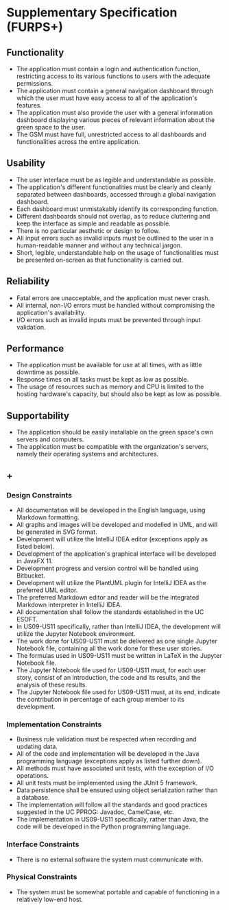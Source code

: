 # Supplementary Specification (FURPS+)

## Functionality

* The application must contain a login and authentication function, restricting access to its various functions to users with the adequate permissions.
* The application must contain a general navigation dashboard through which the user must have easy access to all of the application's features.
* The application must also provide the user with a general information dashboard displaying various pieces of relevant information about the green space to the user.
* The GSM must have full, unrestricted access to all dashboards and functionalities across the entire application.

## Usability

* The user interface must be as legible and understandable as possible.
* The application's different functionalities must be clearly and cleanly separated between dashboards, accessed through a global navigation dashboard.
* Each dashboard must unmistakably identify its corresponding function.
* Different dashboards should not overlap, as to reduce cluttering and keep the interface as simple and readable as possible.
* There is no particular aesthetic or design to follow.
* All input errors such as invalid inputs must be outlined to the user in a human-readable manner and without any technical jargon.
* Short, legible, understandable help on the usage of functionalities must be presented on-screen as that functionality is carried out.

## Reliability

* Fatal errors are unacceptable, and the application must never crash.
* All internal, non-I/O errors must be handled without compromising the application's availability.
* I/O errors such as invalid inputs must be prevented through input validation.

## Performance

* The application must be available for use at all times, with as little downtime as possible.
* Response times on all tasks must be kept as low as possible.
* The usage of resources such as memory and CPU is limited to the hosting hardware's capacity, but should also be kept as low as possible.

## Supportability

* The application should be easily installable on the green space's own servers and computers.
* The application must be compatible with the organization's servers, namely their operating systems and architectures.

## +

### Design Constraints

* All documentation will be developed in the English language, using Markdown formatting.
* All graphs and images will be developed and modelled in UML, and will be generated in SVG format.
* Development will utilize the IntelliJ IDEA editor (exceptions apply as listed below).
* Development of the application's graphical interface will be developed in JavaFX 11.
* Development progress and version control will be handled using Bitbucket.
* Development will utilize the PlantUML plugin for IntelliJ IDEA as the preferred UML editor.
* The preferred Markdown editor and reader will be the integrated Markdown interpreter in IntelliJ IDEA.
* All documentation shall follow the standards established in the UC ESOFT.
* In US09-US11 specifically, rather than IntelliJ IDEA, the development will utilize the Jupyter Notebook environment.
* The work done for US09-US11 must be delivered as one single Jupyter Notebook file, containing all the work done for these user stories.
* The formulas used in US09-US11 must be written in LaTeX in the Jupyter Notebook file.
* The Jupyter Notebook file used for US09-US11 must, for each user story, consist of an introduction, the code and its results, and the analysis of these results.
* The Jupyter Notebook file used for US09-US11 must, at its end, indicate the contribution in percentage of each group member to its development. 

### Implementation Constraints

* Business rule validation must be respected when recording and updating data.
* All of the code and implementation will be developed in the Java programming language (exceptions apply as listed further down).
* All methods must have associated unit tests, with the exception of I/O operations.
* All unit tests must be implemented using the JUnit 5 framework.
* Data persistence shall be ensured using object serialization rather than a database.
* The implementation will follow all the standards and good practices suggested in the UC PPROG: Javadoc, CamelCase, etc.
* The implementation in US09-US11 specifically, rather than Java, the code will be developed in the Python programming language.

### Interface Constraints

* There is no external software the system must communicate with.

### Physical Constraints

* The system must be somewhat portable and capable of functioning in a relatively low-end host.